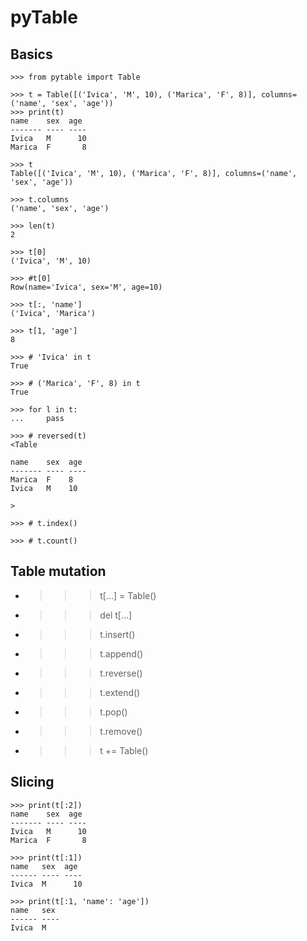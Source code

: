 # pyTable

## Basics

~~~pycon
>>> from pytable import Table

>>> t = Table([('Ivica', 'M', 10), ('Marica', 'F', 8)], columns=('name', 'sex', 'age'))
>>> print(t)
name    sex  age 
------- ---- ----
Ivica   M      10
Marica  F       8

>>> t
Table([('Ivica', 'M', 10), ('Marica', 'F', 8)], columns=('name', 'sex', 'age'))

>>> t.columns
('name', 'sex', 'age')

>>> len(t)
2

>>> t[0]
('Ivica', 'M', 10)

>>> #t[0]
Row(name='Ivica', sex='M', age=10)

>>> t[:, 'name']
('Ivica', 'Marica')

>>> t[1, 'age']
8

>>> # 'Ivica' in t
True

>>> # ('Marica', 'F', 8) in t
True

>>> for l in t:
...     pass

>>> # reversed(t)
<Table

name    sex  age
------- ---- ----
Marica  F    8
Ivica   M    10

>

>>> # t.index()

>>> # t.count()

~~~

## Table mutation

+ >>> t[...] = Table()
+ >>> del t[...]
+ >>> t.insert()
+ >>> t.append()
+ >>> t.reverse()
+ >>> t.extend()
+ >>> t.pop()
+ >>> t.remove()
+ >>> t += Table()

## Slicing

~~~pycon
>>> print(t[:2])
name    sex  age 
------- ---- ----
Ivica   M      10
Marica  F       8

>>> print(t[:1])
name   sex  age 
------ ---- ----
Ivica  M      10

>>> print(t[:1, 'name': 'age'])
name   sex 
------ ----
Ivica  M   

~~~
